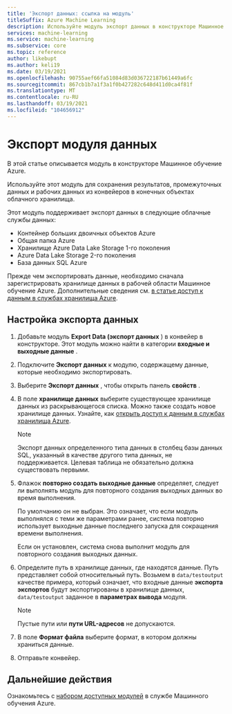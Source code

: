 ```yaml
---
title: 'Экспорт данных: ссылка на модуль'
titleSuffix: Azure Machine Learning
description: Используйте модуль экспорт данных в конструкторе Машинное обучение Azure для сохранения результатов и промежуточных данных за пределами Машинное обучение Azure.
services: machine-learning
ms.service: machine-learning
ms.subservice: core
ms.topic: reference
author: likebupt
ms.author: keli19
ms.date: 03/19/2021
ms.openlocfilehash: 90755aef66fa51084d83d036722187b61449a6fc
ms.sourcegitcommit: 867cb1b7a1f3a1f0b427282c648d411d0ca4f81f
ms.translationtype: MT
ms.contentlocale: ru-RU
ms.lasthandoff: 03/19/2021
ms.locfileid: "104656912"
---
```

# <a name="export-data-module"></a>Экспорт модуля данных

В этой статье описывается модуль в конструкторе Машинное обучение Azure.

Используйте этот модуль для сохранения результатов, промежуточных данных и рабочих данных из конвейеров в конечных объектах облачного хранилища. 

Этот модуль поддерживает экспорт данных в следующие облачные службы данных:

- Контейнер больших двоичных объектов Azure
- Общая папка Azure
- Хранилище Azure Data Lake Storage 1-го поколения
- Azure Data Lake Storage 2-го поколения
- База данных SQL Azure

Прежде чем экспортировать данные, необходимо сначала зарегистрировать хранилище данных в рабочей области Машинное обучение Azure. Дополнительные сведения см. [в статье доступ к данным в службах хранилища Azure](../how-to-access-data.md).

## <a name="how-to-configure-export-data"></a>Настройка экспорта данных

1. Добавьте модуль **Export Data (экспорт данных** ) в конвейер в конструкторе. Этот модуль можно найти в категории **входные и выходные данные** .

1. Подключите **Экспорт данных** к модулю, содержащему данные, которые необходимо экспортировать.

1. Выберите **Экспорт данных** , чтобы открыть панель **свойств** .

1. В поле **хранилище данных** выберите существующее хранилище данных из раскрывающегося списка. Можно также создать новое хранилище данных. Узнайте, как [открыть доступ к данным в службах хранилища Azure](../how-to-access-data.md).

    > [!NOTE]
    > Экспорт данных определенного типа данных в столбец базы данных SQL, указанный в качестве другого типа данных, не поддерживается. Целевая таблица не обязательно должна существовать первыми.

1. Флажок **повторно создать выходные данные** определяет, следует ли выполнять модуль для повторного создания выходных данных во время выполнения. 

    По умолчанию он не выбран. Это означает, что если модуль выполнялся с теми же параметрами ранее, система повторно использует выходные данные последнего запуска для сокращения времени выполнения. 

    Если он установлен, система снова выполнит модуль для повторного создания выходных данных.

1. Определите путь в хранилище данных, где находятся данные. Путь представляет собой относительный путь. Возьмем в `data/testoutput` качестве примера, который означает, что входные данные **экспорта экспортов** будут экспортированы в хранилище данных, `data/testoutput` заданное в **параметрах вывода** модуля.

    > [!NOTE]
    > Пустые пути или **пути URL-адресов** не допускаются.


1. В поле **Формат файла** выберите формат, в котором должны храниться данные.
 
1. Отправьте конвейер.

## <a name="next-steps"></a>Дальнейшие действия

Ознакомьтесь с [набором доступных модулей](module-reference.md) в службе Машинного обучения Azure. 
